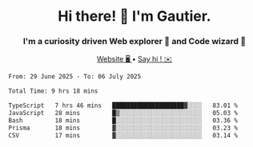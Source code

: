 <h1 align="center">Hi there! 👋 I'm Gautier.</h1>
<h3 align="center">I'm a curiosity driven Web explorer 🚀 and Code wizard 🧙</h3>

<p align="center">
  <a href="https://xisabla.github.io/">Website 🖥️ </a> •
  <a href="mailto:xisabla.dev@gmail.com">Say hi ! ✉️</a>
</p>

<!--START_SECTION:waka-->

```txt
From: 29 June 2025 - To: 06 July 2025

Total Time: 9 hrs 18 mins

TypeScript   7 hrs 46 mins   ████████████████████▓░░░░   83.01 %
JavaScript   28 mins         █▒░░░░░░░░░░░░░░░░░░░░░░░   05.03 %
Bash         18 mins         █░░░░░░░░░░░░░░░░░░░░░░░░   03.36 %
Prisma       18 mins         ▓░░░░░░░░░░░░░░░░░░░░░░░░   03.23 %
CSV          17 mins         ▓░░░░░░░░░░░░░░░░░░░░░░░░   03.14 %
```

<!--END_SECTION:waka-->
